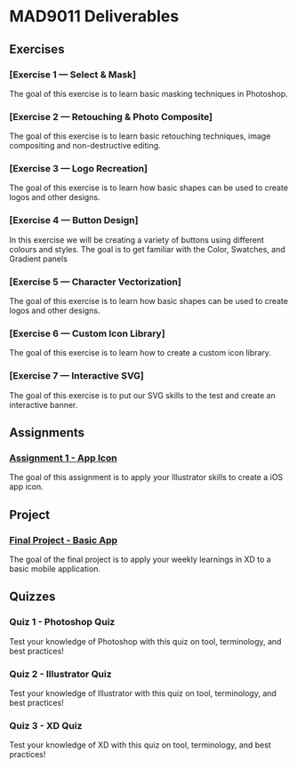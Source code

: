 # MAD9011 Deliverables

## Exercises

### [Exercise 1 — Select & Mask]

<Badge text="Section 010: Thursday September 15, 2022 @5:00pm" />
<Badge text="Section 020: Wednesday September 14, 2022 @7:00pm" type="error" />
The goal of this exercise is to learn basic masking techniques in Photoshop.

### [Exercise 2 — Retouching & Photo Composite]

<Badge text="Section 010: Thursday September 22, 2022 @5:00pm" />
<Badge text="Section 020: Wednesday September 21, 2022 @7:00pm" type="error" />
The goal of this exercise is to learn basic retouching techniques, image compositing and non-destructive editing.

### [Exercise 3 — Logo Recreation]

<Badge text="Section 010: Thursday September 29, 2022 @5:00pm" />
<Badge text="Section 020: Wednesday September 28, 2022 @7:00pm" type="error" />
The goal of this exercise is to learn how basic shapes can be used to create logos and other designs.

### [Exercise 4 — Button Design]

<Badge text="Section 010: Thursday October 6, 2022 @5:00pm" />
<Badge text="Section 020: Wednesday October 5, 2022 @7:00pm" type="error" />
In this exercise we will be creating a variety of buttons using different colours and styles. The goal is to get familiar with the Color, Swatches, and Gradient panels

### [Exercise 5 — Character Vectorization]

<Badge text="Section 010: Thursday October 13, 2022 @5:00pm" />
<Badge text="Section 020: Wednesday October 12, 2022 @7:00pm" type="error" />
The goal of this exercise is to learn how basic shapes can be used to create logos and other designs.

### [Exercise 6 — Custom Icon Library]

<Badge text="Section 010: Thursday October 20, 2022 @5:00pm" />
<Badge text="Section 020: Wednesday October 19, 2022 @7:00pm" type="error" />
The goal of this exercise is to learn how to create a custom icon library.

### [Exercise 7 — Interactive SVG]

<Badge text="Section 010: Thursday November 3, 2022 @5:00pm" />
<Badge text="Section 020: Wednesday November 2, 2022 @7:00pm" type="error" />
The goal of this exercise is to put our SVG skills to the test and create an interactive banner.

## Assignments

### [Assignment 1 - App Icon](./assignments/assignment-1)

<Badge text="Section 010: Thursday November 3, 2022 @5:00pm" />
<Badge text="Section 020: Wednesday November 2, 2022 @7:00pm" type="error" />
The goal of this assignment is to apply your Illustrator skills to create a iOS app icon.

## Project

### [Final Project - Basic App](./assignments/assignment-3)

<Badge text="Section 010: Thursday December 15, 2022 @5:00pm" />
<Badge text="Section 020: Wednesday December 14, 2022 @7:00pm" type="error" />
The goal of the final project is to apply your weekly learnings in XD to a basic mobile application.

## Quizzes

### Quiz 1 - Photoshop Quiz

<Badge text="Due: Friday, September 16, 2022 @ 11:59pm" />
<Badge text="Due: Friday, September 16, 2022 @ 11:59pm" type="error" />
Test your knowledge of Photoshop with this quiz on tool, terminology, and best practices!

### Quiz 2 - Illustrator Quiz

<Badge text="Due: Friday October 21, 2022 @ 11:59pm" />
<Badge text="Due: Friday October 21, 2022 @ 11:59pm" type="error" />
Test your knowledge of Illustrator with this quiz on tool, terminology, and best practices!

### Quiz 3 - XD Quiz

<Badge text="Due: Friday December 9 2022 @ 11:59pm" />
<Badge text="Due: Friday December 9, 2022 @ 11:59pm" type="error" />
Test your knowledge of XD with this quiz on tool, terminology, and best practices!

